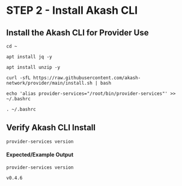 # STEP 2 - Install Akash CLI

## Install the Akash CLI for Provider Use

```
cd ~

apt install jq -y

apt install unzip -y

curl -sfL https://raw.githubusercontent.com/akash-network/provider/main/install.sh | bash

echo 'alias provider-services="/root/bin/provider-services"' >> ~/.bashrc

. ~/.bashrc
```

## Verify Akash CLI Install

```
provider-services version
```

#### Expected/Example Output

```
provider-services version

v0.4.6
```
